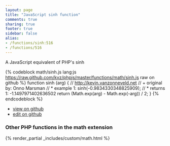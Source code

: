 ```yaml
---
layout: page
title: "JavaScript sinh function"
comments: true
sharing: true
footer: true
sidebar: false
alias:
- /functions/sinh:516
- /functions/516
---
```

<!-- Generated by Rakefile:build -->
A JavaScript equivalent of PHP's sinh

{% codeblock math/sinh.js lang:js https://raw.github.com/kvz/phpjs/master/functions/math/sinh.js raw on github %}
function sinh (arg) {
    // http://kevin.vanzonneveld.net
    // +   original by: Onno Marsman
    // *     example 1: sinh(-0.9834330348825909);
    // *     returns 1: -1.1497971402636502
    return (Math.exp(arg) - Math.exp(-arg)) / 2;
}
{% endcodeblock %}

 - [view on github](https://github.com/kvz/phpjs/blob/master/functions/math/sinh.js)
 - [edit on github](https://github.com/kvz/phpjs/edit/master/functions/math/sinh.js)

### Other PHP functions in the math extension
{% render_partial _includes/custom/math.html %}

